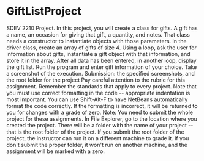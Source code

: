 # GiftListProject
SDEV 2210 Project.
In this project, you will create a class for gifts. A gift has a name, an occasion for giving that gift, a quantity, and notes. That class needs a constructor to instantiate objects with those parameters. In the driver class, create an array of gifts of size 4. Using a loop, ask the user for information about gifts, instantiate a gift object with that information, and store it in the array. After all data has been entered, in another loop, display the gift list. Run the program and enter gift information of your choice. Take a screenshot of the execution. Submission: the specified screenshots, and the root folder for the project Pay careful attention to the rubric for this assignment. Remember the standards that apply to every project. Note that you must use correct formatting in the code -- appropriate indentation is most important. You can use Shift-Alt-F to have NetBeans automatically format the code correctly. If the formatting is incorrect, it will be returned to you for changes with a grade of zero. Note: You need to submit the whole project for these assignments. In File Explorer, go to the location where you created the project. There will be a folder with the name of your project -- that is the root folder of the project. If you submit the root folder of the project, the instructor can run it on a different machine to grade it. If you don't submit the proper folder, it won't run on another machine, and the assignment will be marked with a zero.
